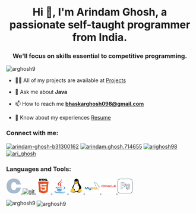 <h1 align="center">Hi 👋, I'm Arindam Ghosh, a passionate self-taught programmer from India.</h1>
<h3 align="center">We'll focus on skills essential to competitive programming.</h3>

<p align="left"> <img src="https://komarev.com/ghpvc/?username=arghosh9&label=Profile%20views&color=0e75b6&style=flat" alt="arghosh9" /> </p>

- 👨‍💻 All of my projects are available at [Projects](https://github.com/arghosh9?tab=repositories)

- 💬 Ask me about **Java**

- 📫 How to reach me **bhaskarghosh098@gmail.com**

- 📄 Know about my experiences [Resume](https://drive.google.com/file/d/1s418oGUYfOy7uInmWm4f2376Bi-Tebnn/view?usp=sharing)

<h3 align="left">Connect with me:</h3>
<p align="left">
<a href="https://linkedin.com/in/arindam-ghosh-b31300162" target="blank"><img align="center" src="https://cdn.jsdelivr.net/npm/simple-icons@3.0.1/icons/linkedin.svg" alt="arindam-ghosh-b31300162" height="30" width="40" /></a>
<a href="https://fb.com/arindam.ghosh.714655" target="blank"><img align="center" src="https://cdn.jsdelivr.net/npm/simple-icons@3.0.1/icons/facebook.svg" alt="arindam.ghosh.714655" height="30" width="40" /></a>
<a href="https://www.hackerrank.com/arighosh98" target="blank"><img align="center" src="https://cdn.jsdelivr.net/npm/simple-icons@3.0.1/icons/hackerrank.svg" alt="arighosh98" height="30" width="40" /></a>
<a href="https://www.leetcode.com/ari_ghosh" target="blank"><img align="center" src="https://cdn.jsdelivr.net/npm/simple-icons@3.0.1/icons/leetcode.svg" alt="ari_ghosh" height="30" width="40" /></a>
</p>

<h3 align="left">Languages and Tools:</h3>
<p align="left"> <a href="https://www.cprogramming.com/" target="_blank"> <img src="https://raw.githubusercontent.com/devicons/devicon/master/icons/c/c-original.svg" alt="c" width="40" height="40"/> </a> <a href="https://git-scm.com/" target="_blank"> <img src="https://www.vectorlogo.zone/logos/git-scm/git-scm-icon.svg" alt="git" width="40" height="40"/> </a> <a href="https://www.w3.org/html/" target="_blank"> <img src="https://raw.githubusercontent.com/devicons/devicon/master/icons/html5/html5-original-wordmark.svg" alt="html5" width="40" height="40"/> </a> <a href="https://www.java.com" target="_blank"> <img src="https://raw.githubusercontent.com/devicons/devicon/master/icons/java/java-original.svg" alt="java" width="40" height="40"/> </a> <a href="https://www.linux.org/" target="_blank"> <img src="https://raw.githubusercontent.com/devicons/devicon/master/icons/linux/linux-original.svg" alt="linux" width="40" height="40"/> </a> <a href="https://www.mysql.com/" target="_blank"> <img src="https://raw.githubusercontent.com/devicons/devicon/master/icons/mysql/mysql-original-wordmark.svg" alt="mysql" width="40" height="40"/> </a> <a href="https://www.oracle.com/" target="_blank"> <img src="https://raw.githubusercontent.com/devicons/devicon/master/icons/oracle/oracle-original.svg" alt="oracle" width="40" height="40"/> </a> <a href="https://www.photoshop.com/en" target="_blank"> <img src="https://raw.githubusercontent.com/devicons/devicon/master/icons/photoshop/photoshop-line.svg" alt="photoshop" width="40" height="40"/> </a> </p>

<p><img align="left" src="https://github-readme-stats.vercel.app/api/top-langs?username=arghosh9&show_icons=true&locale=en&layout=compact" alt="arghosh9" /></p>


<p>&nbsp;<img align="center" src="https://github-readme-stats.vercel.app/api?username=arghosh9&show_icons=true&locale=en" alt="arghosh9" /></p>
